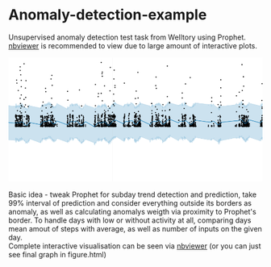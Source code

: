 # Anomaly-detection-example
Unsupervised anomaly detection test task from Welltory using Prophet. [nbviewer](https://nbviewer.jupyter.org/github/kondrasso/Anomaly-detection-example/blob/master/Welltory_test.ipynb) is recommended to view due to large amount of interactive plots.

![Prophet preview](pic.png)

Basic idea - tweak Prophet for subday trend detection and prediction, take 99% interval of prediction and consider everything outside its borders as anomaly, as well as calculating anomalys weigth via proximity to Prophet's border. To handle days with low or without activity at all, comparing days mean amout  of steps with average, as well as number of inputs on the given day.  
Complete interactive visualisation can be seen via [nbviewer](https://nbviewer.jupyter.org/github/kondrasso/Anomaly-detection-example/blob/master/Welltory_test.ipynb) (or you can just see final graph in figure.html)
